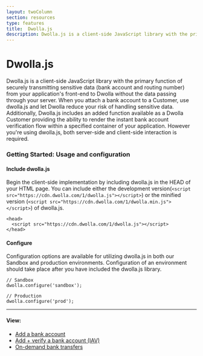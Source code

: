 ```yaml
---
layout: twoColumn
section: resources
type: features
title:  Dwolla.js
description: Dwolla.js is a client-side JavaScript library with the primary function of securely transmitting sensitive data (bank account and routing number) from your application’s front-end to Dwolla.
---
```


# Dwolla.js

Dwolla.js is a client-side JavaScript library with the primary function of securely transmitting sensitive data (bank account and routing number) from your application's front-end to Dwolla without the data passing through your server. When you attach a bank account to a Customer, use dwolla.js and let Dwolla reduce your risk of handling sensitive data. Additionally, Dwolla.js includes an added function available as a Dwolla Customer providing the ability to render the instant bank account verification flow within a specified container of your application. However you're using dwolla.js, both server-side and client-side interaction is required.

### Getting Started: Usage and configuration

#### Include dwolla.js
Begin the client-side implementation by including dwolla.js in the HEAD of your HTML page. You can include either the development version(`<script src="https://cdn.dwolla.com/1/dwolla.js"></script>`) or the minified version (`<script src="https://cdn.dwolla.com/1/dwolla.min.js"></script>`) of dwolla.js.

```htmlnoselect
<head>
  <script src="https://cdn.dwolla.com/1/dwolla.js"></script>
</head>
```

#### Configure
Configuration options are available for utilizing dwolla.js in both our Sandbox and production environments. Configuration of an environment should take place after you have included the dwolla.js library.

```javascriptnoselect
// Sandbox
dwolla.configure('sandbox');

// Production
dwolla.configure('prod');
```

* * *

#### View:

*   [Add a bank account](/resources/dwolla-js/add-a-bank-account.html)
*   [Add + verify a bank account (IAV)](/resources/dwolla-js/instant-account-verification.html)
*   [On-demand bank transfers](/resources/dwolla-js/on-demand-bank-transfers.html)

